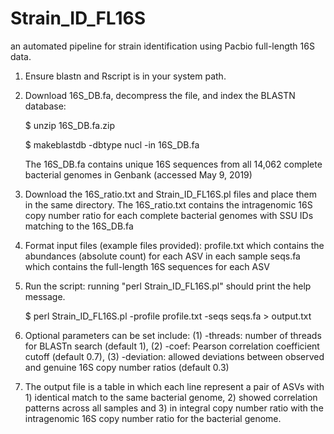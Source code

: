 # Strain_ID_FL16S
an automated pipeline for strain identification using Pacbio full-length 16S data.

1. Ensure blastn and Rscript is in your system path.
2. Download 16S_DB.fa, decompress the file, and index the BLASTN database:

   $ unzip 16S_DB.fa.zip
   
   $ makeblastdb -dbtype nucl -in 16S_DB.fa
   
   The 16S_DB.fa contains unique 16S sequences from all 14,062 complete bacterial genomes in Genbank (accessed May 9, 2019)
   
3. Download the 16S_ratio.txt and Strain_ID_FL16S.pl files and place them in the same directory.
   The 16S_ratio.txt contains the intragenomic 16S copy number ratio for each complete bacterial genomes with SSU IDs matching to the 16S_DB.fa
   
4. Format input files (example files provided): 
   profile.txt which contains the abundances (absolute count) for each ASV in each sample
   seqs.fa which contains the full-length 16S sequences for each ASV
   
5. Run the script:
   running "perl Strain_ID_FL16S.pl" should print the help message.

   $ perl Strain_ID_FL16S.pl -profile profile.txt -seqs seqs.fa > output.txt

6. Optional parameters can be set include: (1) -threads: number of threads for BLASTn search (default 1), (2) -coef: Pearson correlation coefficient cutoff (default 0.7), (3) -deviation: allowed deviations between observed and genuine 16S copy number ratios (default 0.3)

7. The output file is a table in which each line represent a pair of ASVs with 1) identical match to the same bacterial genome, 2) showed correlation patterns across all samples and 3) in integral copy number ratio with the intragenomic 16S copy number ratio for the bacterial genome.
 
 
   


